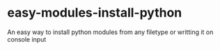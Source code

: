 # easy-modules-install-python
An easy way to install python modules from any filetype or writting it on console input
